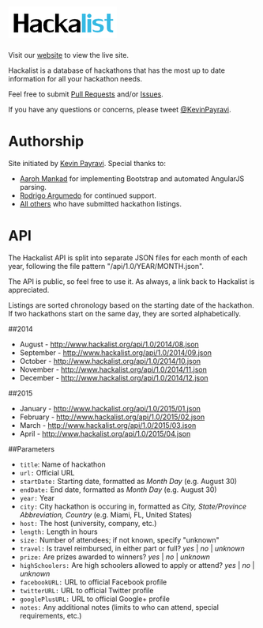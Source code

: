 ![hackalist-logo](images/logo.png)
=================================
Visit our [website](http://hackalist.org) to view the live site.

Hackalist is a database of hackathons that has the most up to date information for all your hackathon needs.

Feel free to submit [Pull Requests](http://github.com/Hackalist/Hackalist.github.io/pulls) and/or [Issues](http://github.com/Hackalist/Hackalist.github.io/issues).

If you have any questions or concerns, please tweet [@KevinPayravi](http://twitter.com/KevinPayravi).

Authorship
=================================
Site initiated by [Kevin Payravi](http://www.kevinpayravi.com/). Special thanks to:
* [Aaroh Mankad](https://github.com/aarohmankad) for implementing Bootstrap and automated AngularJS parsing.
* [Rodrigo Argumedo](https://github.com/rodrigoargumedo) for continued support.
* [All others](https://github.com/Hackalist/Hackalist.github.io/graphs/contributors) who have submitted hackathon listings.

API
=================================
The Hackalist API is split into separate JSON files for each month of each year, following the file pattern "/api/1.0/YEAR/MONTH.json".

The API is public, so feel free to use it. As always, a link back to Hackalist is appreciated.

Listings are sorted chronology based on the starting date of the hackathon. If two hackathons start on the same day, they are sorted alphabetically.

##2014
* August - http://www.hackalist.org/api/1.0/2014/08.json
* September - http://www.hackalist.org/api/1.0/2014/09.json
* October - http://www.hackalist.org/api/1.0/2014/10.json
* November - http://www.hackalist.org/api/1.0/2014/11.json
* December - http://www.hackalist.org/api/1.0/2014/12.json


##2015
* January - http://www.hackalist.org/api/1.0/2015/01.json
* February - http://www.hackalist.org/api/1.0/2015/02.json
* March - http://www.hackalist.org/api/1.0/2015/03.json
* April - http://www.hackalist.org/api/1.0/2015/04.json

##Parameters
* `title`: Name of hackathon
* `url:` Official URL
* `startDate:` Starting date, formatted as *Month Day* (e.g. August 30)
* `endDate:` End date, formatted as *Month Day* (e.g. August 30)
* `year:` Year
* `city:` City hackathon is occuring in, formatted as *City, State/Province Abbreviation, Country* (e.g. Miami, FL, United States)
* `host:` The host (university, company, etc.)
* `length:` Length in hours
* `size:` Number of attendees; if not known, specify "unknown"
* `travel:` Is travel reimbursed, in either part or full? *yes* | *no* | *unknown*
* `prize:` Are prizes awarded to winners? *yes* | *no* | *unknown*
* `highSchoolers:` Are high schoolers allowed to apply or attend? *yes* | *no* | *unknown*
* `facebookURL:` URL to official Facebook profile
* `twitterURL:` URL to official Twitter profile
* `googlePlusURL:` URL to official Google+ profile
* `notes:` Any additional notes (limits to who can attend, special requirements, etc.)
